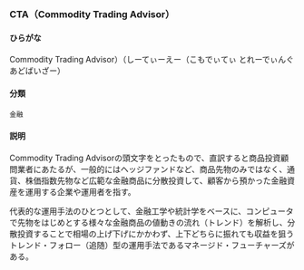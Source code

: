 <div style="display:none;">

## [あ行](securities-terms?id=あ行)
## [か行](securities-terms?id=か行)
## [さ行](securities-terms?id=さ行)
## [た行](securities-terms?id=た行)
## [な行](securities-terms?id=な行)
## [は行](securities-terms?id=は行)
## [ま行](securities-terms?id=ま行)
## [や行](securities-terms?id=や行)
## [ら行](securities-terms?id=ら行)
## [わ行](securities-terms?id=わ行)
## [英数字・記号](securities-terms?id=英数字・記号)

</div>

### CTA（Commodity Trading Advisor）

#### ひらがな

Commodity Trading Advisor）（しーてぃーえー（こもでぃてぃ とれーでぃんぐ あどばいざー）

#### 分類

`金融`

#### 説明

Commodity Trading Advisorの頭文字をとったもので、直訳すると商品投資顧問業者にあたるが、一般的にはヘッジファンドなど、商品先物のみではなく、通貨、株価指数先物など広範な金融商品に分散投資して、顧客から預かった金融資産を運用する企業や運用者を指す。
 
代表的な運用手法のひとつとして、金融工学や統計学をベースに、コンピュータで先物をはじめとする様々な金融商品の値動きの流れ（トレンド）を解析し、分散投資することで相場の上げ下げにかかわず、上下どちらに振れても収益を狙うトレンド・フォロー（追随）型の運用手法であるマネージド・フューチャーズがある。

